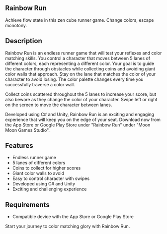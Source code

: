 ## Rainbow Run

Achieve flow state in this zen cube runner game. Change colors, escape monotony.

## Description
Rainbow Run is an endless runner game that will test your reflexes and color matching skills. You control a character that moves between 5 lanes of different colors, each representing a different color. Your goal is to guide the character through obstacles while collecting coins and avoiding giant color walls that approach. Stay on the lane that matches the color of your character to avoid losing. The color palette changes every time you successfully traverse a color wall.

Collect coins scattered throughout the 5 lanes to increase your score, but also beware as they change the color of your character. Swipe left or right on the screen to move the character between lanes. 

Developed using C# and Unity, Rainbow Run is an exciting and engaging experience that will keep you on the edge of your seat. Download now from the App Store or Google Play Store under "Rainbow Run" under "Moon Moon Games Studio".

## Features
- Endless runner game
- 5 lanes of different colors
- Coins to collect for higher scores
- Giant color walls to avoid
- Easy to control character with swipes
- Developed using C# and Unity
- Exciting and challenging experience

## Requirements
- Compatible device with the App Store or Google Play Store

Start your journey to color matching glory with Rainbow Run.
